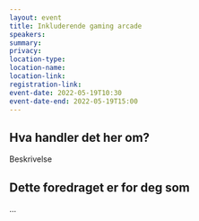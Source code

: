 ```yaml
---
layout: event
title: Inkluderende gaming arcade
speakers:
summary:
privacy:
location-type:
location-name:
location-link:
registration-link:
event-date: 2022-05-19T10:30
event-date-end: 2022-05-19T15:00
---
```

## Hva handler det her om?
Beskrivelse

## Dette foredraget er for deg som
...
